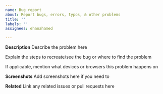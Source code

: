 ```yaml
---
name: Bug report
about: Report bugs, errors, typos, & other problems
title: ''
labels: ''
assignees: ehanahamed

---
```


**Description**
Describe the problem here

Explain the steps to recreate/see the bug or where to find the problem

If applicable, mention what devices or browsers this problem happens on

**Screenshots**
Add screenshots here if you need to

**Related**
Link any related issues or pull requests here
